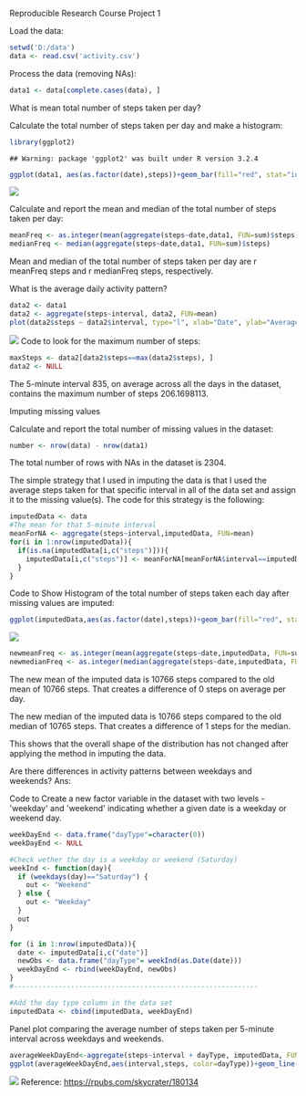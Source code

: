 Reproducible Research Course Project 1

Load the data:


```r
setwd('D:/data')
data <- read.csv('activity.csv')
```

Process the data (removing NAs):


```r
data1 <- data[complete.cases(data), ]
```
What is mean total number of steps taken per day?

Calculate the total number of steps taken per day and make a histogram:


```r
library(ggplot2)
```

```
## Warning: package 'ggplot2' was built under R version 3.2.4
```

```r
ggplot(data1, aes(as.factor(date),steps))+geom_bar(fill="red", stat="identity")+xlab("Day") + ylab("Steps")+ggtitle("Histogram of the total number of steps taken each day")+ theme(axis.text.x = element_text(angle = 90, hjust = 1))
```

![](PA1_template_files/figure-html/unnamed-chunk-3-1.png)<!-- -->

Calculate and report the mean and median of the total number of steps taken per day:


```r
meanFreq <- as.integer(mean(aggregate(steps~date,data1, FUN=sum)$steps))
medianFreq <- median(aggregate(steps~date,data1, FUN=sum)$steps)
```
Mean and median of the total number of steps taken per day are r meanFreq steps and r medianFreq steps, respectively.

What is the average daily activity pattern?


```r
data2 <- data1
data2 <- aggregate(steps~interval, data2, FUN=mean)
plot(data2$steps ~ data2$interval, type="l", xlab="Date", ylab="Average Steps per Day (5-mins interval")
```

![](PA1_template_files/figure-html/unnamed-chunk-5-1.png)<!-- -->
Code to look for the maximum number of steps:


```r
maxSteps <- data2[data2$steps==max(data2$steps), ]
data2 <- NULL
```

The 5-minute interval 835, on average across all the days in the dataset, contains the maximum number of steps 206.1698113.

Imputing missing values

Calculate and report the total number of missing values in the dataset:


```r
number <- nrow(data) - nrow(data1)
```
The total number of rows with NAs in the dataset is 2304.

The simple strategy that I used in imputing the data is that I used the average steps taken for that specific interval in all of the data set and assign it to the missing value(s). The code for this strategy is the following:


```r
imputedData <- data
#The mean for that 5-minute interval
meanForNA <- aggregate(steps~interval,imputedData, FUN=mean)
for(i in 1:nrow(imputedData)){
  if(is.na(imputedData[i,c("steps")])){
    imputedData[i,c("steps")] <- meanForNA[meanForNA$interval==imputedData[i,c("interval")], c("steps")]
  }
}
```

Code to Show Histogram of the total number of steps taken each day after missing values are imputed:


```r
ggplot(imputedData,aes(as.factor(date),steps))+geom_bar(fill="red", stat="identity")+xlab("Day") + ylab("Steps")+ggtitle("Histogram of the Total Number of Steps Taken Each Day (Imputed Data)")+ theme(axis.text.x = element_text(angle = 90, hjust = 1))
```

![](PA1_template_files/figure-html/unnamed-chunk-9-1.png)<!-- -->


```r
newmeanFreq <- as.integer(mean(aggregate(steps~date,imputedData, FUN=sum)$steps))
newmedianFreq <- as.integer(median(aggregate(steps~date,imputedData, FUN=sum)$steps))
```

The new mean of the imputed data is 10766 steps compared to the old mean of 10766 steps. That creates a difference of 0 steps on average per day.

The new median of the imputed data is 10766 steps compared to the old median of 10765 steps. That creates a difference of 1 steps for the median.

This shows that the overall shape of the distribution has not changed after applying the method in imputing the data.

Are there differences in activity patterns between weekdays and weekends? Ans:

Code to Create a new factor variable in the dataset with two levels - 'weekday' and 'weekend' indicating whether a given date is a weekday or weekend day.


```r
weekDayEnd <- data.frame("dayType"=character(0))
weekDayEnd <- NULL

#Check wether the day is a weekday or weekend (Saturday)
weekInd <- function(day){
  if (weekdays(day)=="Saturday") {
    out <- "Weekend" 
  } else {
    out <- "Weekday" 
  }
  out
}

for (i in 1:nrow(imputedData)){
  date <- imputedData[i,c("date")]
  newObs <- data.frame("dayType"= weekInd(as.Date(date)))
  weekDayEnd <- rbind(weekDayEnd, newObs)
}
#------------------------------------------------------------

#Add the day type column in the data set
imputedData <- cbind(imputedData, weekDayEnd)
```

Panel plot comparing the average number of steps taken per 5-minute interval across weekdays and weekends.


```r
averageWeekDayEnd<-aggregate(steps~interval + dayType, imputedData, FUN=mean)
ggplot(averageWeekDayEnd,aes(interval,steps, color=dayType))+geom_line()+facet_grid(. ~ dayType)+xlab("5-min Interval")+ylab("Steps")+guides(fill=FALSE)
```

![](PA1_template_files/figure-html/unnamed-chunk-12-1.png)<!-- -->
Reference: https://rpubs.com/skycrater/180134


















































































